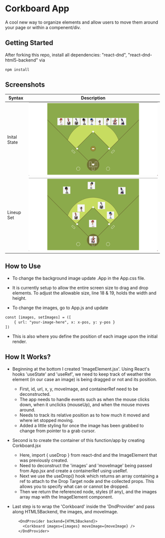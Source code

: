 # Corkboard App

<div>

A cool new way to organize elements and allow users to move them around your page or within a compenent/div.

</div>

<div>

## Getting Started

After forking this repo, install all dependencies: "react-dnd", "react-dnd-html5-backend" via

```
npm install
```

</div>

<div>

## Screenshots

| Syntax       | Description                                        |
| ------------ | -------------------------------------------------- |
| Inital State | ![](./src/assets/images/start.png "Initial State") |
| Lineup Set   | ![](./src/assets/images/set.png "Lineup Set")      |

</div>
<div>

## How to Use

- To change the background image update .App in the App.css file.

- It is currently setup to allow the entire screen size to drag and drop elements. To adjust the allowable size, line 18 & 19, holds the width and height.

- To change the images, go to App.js and update

```
const [images, setImages] = ([
    { url: "your-image-here", x: x-pos, y: y-pos }
])
```

- This is also where you define the position of each image upon the initial render.

</div>

<div>

## How It Works?

- Beginning at the bottom I created 'ImageElement.jsx'. Using React's hooks 'useState' and 'useRef', we need to keep track of weather the element (in our case an image) is being dragged or not and its position.

  - First, id, url, x, y, moveImage, and containerRef need to be deconstructed.
  - The app needs to handle events such as when the mouse clicks down, when it unclicks (mouseUp), and when the mouse moves around.
  - Needs to track its relative position as to how much it moved and where iet stopped moving.
  - Added a little styling for once the image has been grabbed to change from pointer to a grab cursor.

- Second is to create the container of this function/app by creating Corkboard.jsx

  - Here, import { useDrop } from react-dnd and the ImageElement that was previously created.
  - Need to deconstruct the 'images' and 'moveImage' being passed from App.jsx and create a containerRef using useRef.
  - Next we use the useDrop() hook which returns an array containing a ref to attach to the Drop Target node and the collected props. This allows you to specify what can or cannot be dropped.
  - Then we return the referenced node, styles (if any), and the images array map with the ImageElement component.

* Last step is to wrap the 'Corkboard' inside the 'DndProvider' and pass along HTML5Backend, the images, and moveImage.

```
      <DndProvider backend={HTML5Backend}>
        <Corkboard images={images} moveImage={moveImage} />
      </DndProvider>
```
